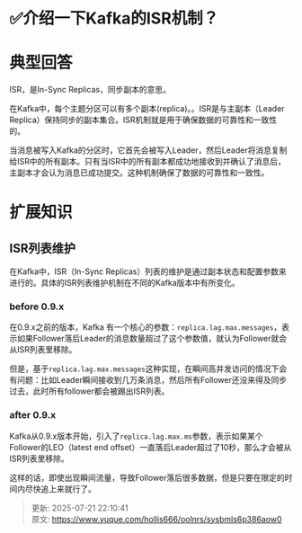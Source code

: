 # ✅介绍一下Kafka的ISR机制？

# 典型回答


ISR，是In-Sync Replicas，同步副本的意思。



在Kafka中，每个主题分区可以有多个副本(replica)。。ISR是与主副本（Leader Replica）保持同步的副本集合。ISR机制就是用于确保数据的可靠性和一致性的。



当消息被写入Kafka的分区时，它首先会被写入Leader，然后Leader将消息复制给ISR中的所有副本。只有当ISR中的所有副本都成功地接收到并确认了消息后，主副本才会认为消息已成功提交。这种机制确保了数据的可靠性和一致性。



# 扩展知识


## ISR列表维护


在Kafka中，ISR（In-Sync Replicas）列表的维护是通过副本状态和配置参数来进行的。具体的ISR列表维护机制在不同的Kafka版本中有所变化。



### before 0.9.x


在0.9.x之前的版本，Kafka 有一个核心的参数：`replica.lag.max.messages`，表示如果Follower落后Leader的消息数量超过了这个参数值，就认为Follower就会从ISR列表里移除。



但是，基于`replica.lag.max.messages`这种实现，在瞬间高并发访问的情况下会有问题：比如Leader瞬间接收到几万条消息，然后所有Follower还没来得及同步过去，此时所有follower都会被踢出ISR列表。



### after 0.9.x


Kafka从0.9.x版本开始，引入了`replica.lag.max.ms`参数，表示如果某个Follower的LEO（latest end offset）一直落后Leader超过了10秒，那么才会被从ISR列表里移除。



这样的话，即使出现瞬间流量，导致Follower落后很多数据，但是只要在限定的时间内尽快追上来就行了。







> 更新: 2025-07-21 22:10:41  
> 原文: <https://www.yuque.com/hollis666/oolnrs/sysbmls6p386aow0>